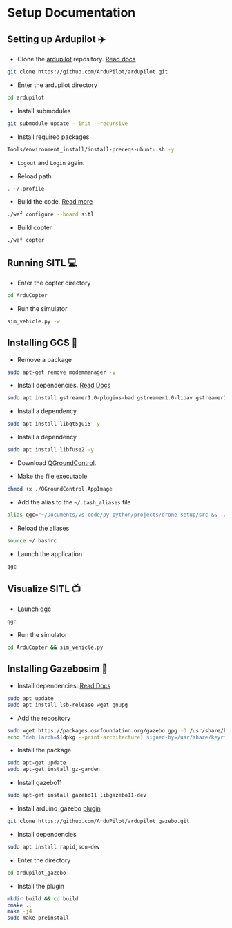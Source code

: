 # Setup Documentation

## Setting up Ardupilot ✈️

- Clone the [ardupilot](https://github.com/ArduPilot/ardupilot) repository. [Read docs](https://ardupilot.org/dev/docs/building-setup-linux.html)

```bash
git clone https://github.com/ArduPilot/ardupilot.git
```

- Enter the ardupilot directory

```bash
cd ardupilot
```

- Install submodules

```bash
git submodule update --init --recursive
```

- Install required packages

```bash
Tools/environment_install/install-prereqs-ubuntu.sh -y
```

- `Logout` and `Login` again.

- Reload path

```bash
. ~/.profile
```

- Build the code. [Read more](https://github.com/ArduPilot/ardupilot/blob/master/BUILD.md)

```bash
./waf configure --board sitl
```

- Build copter

```bash
./waf copter
```

## Running SITL 💻️

- Enter the copter directory

```bash
cd ArduCopter
```

- Run the simulator

```bash
sim_vehicle.py -w
```

## Installing GCS 📡️

- Remove a package

```bash
sudo apt-get remove modemmanager -y
```

- Install dependencies. [Read Docs](https://docs.qgroundcontrol.com/master/en/getting_started/download_and_install.html)

```bash
sudo apt install gstreamer1.0-plugins-bad gstreamer1.0-libav gstreamer1.0-gl -y
```

- Install a dependency

```bash
sudo apt install libqt5gui5 -y
```

- Install a dependency

```bash
sudo apt install libfuse2 -y
```

- Download [QGroundControl](https://d176tv9ibo4jno.cloudfront.net/latest/QGroundControl.AppImage).

- Make the file executable

```bash
chmod +x ./QGroundControl.AppImage
```

- Add the alias to the `~/.bash_aliases` file

```bash
alias qgc="~/Documents/vs-code/py-python/projects/drone-setup/src && ./QGroundControl.AppImage"
```

- Reload the aliases

```bash
source ~/.bashrc
```

- Launch the application

```bash
qgc
```

## Visualize SITL 📺️

- Launch qgc

```bash
qgc
```

- Run the simulator

```bash
cd ArduCopter && sim_vehicle.py
```

## Installing Gazebosim 🚀️

- Install dependencies. [Read Docs](https://gazebosim.org/docs/garden/install_ubuntu)

```bash
sudo apt update
sudo apt install lsb-release wget gnupg
```

- Add the repository

```bash
sudo wget https://packages.osrfoundation.org/gazebo.gpg -O /usr/share/keyrings/pkgs-osrf-archive-keyring.gpg
echo "deb [arch=$(dpkg --print-architecture) signed-by=/usr/share/keyrings/pkgs-osrf-archive-keyring.gpg] http://packages.osrfoundation.org/gazebo/ubuntu-stable $(lsb_release -cs) main" | sudo tee /etc/apt/sources.list.d/gazebo-stable.list > /dev/null
```

- Install the package

```bash
sudo apt-get update
sudo apt-get install gz-garden
```

- Install gazebo11

```bash
sudo apt-get install gazebo11 libgazebo11-dev
```

- Install arduino_gazebo [plugin](https://github.com/ArduPilot/ardupilot_gazebo)

```bash
git clone https://github.com/ArduPilot/ardupilot_gazebo.git
```

- Install dependencies

```bash
sudo apt install rapidjson-dev
```

- Enter the directory

```bash
cd ardupilot_gazebo
```

- Install the plugin

```bash
mkdir build && cd build
cmake ..
make -j4
sudo make preinstall
```
